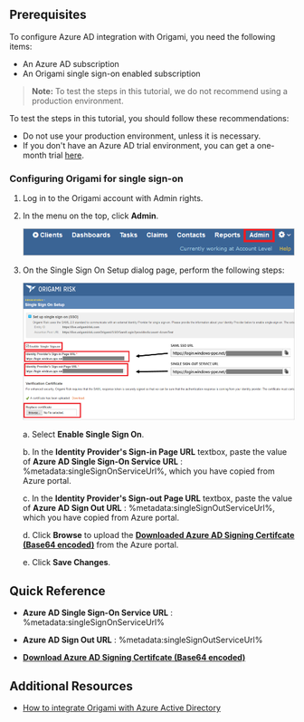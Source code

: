 ## Prerequisites

To configure Azure AD integration with Origami, you need the following items:

- An Azure AD subscription
- An Origami single sign-on enabled subscription

> **Note:**
> To test the steps in this tutorial, we do not recommend using a production environment.

To test the steps in this tutorial, you should follow these recommendations:

- Do not use your production environment, unless it is necessary.
- If you don't have an Azure AD trial environment, you can get a one-month trial [here](https://azure.microsoft.com/pricing/free-trial/).

### Configuring Origami for single sign-on

1. Log in to the Origami account with Admin rights.

2. In the menu on the top, click **Admin**.
   
    ![Configure Single Sign-On](./media/tutorial_origami_51.png)

3. On the Single Sign On Setup dialog page, perform the following steps:
   
    ![Configure Single Sign-On](./media/tutorial_origami_531.png)

    a. Select **Enable Single Sign On**.

    b. In the **Identity Provider's Sign-in Page URL** textbox, paste the value of **Azure AD Single Sign-On Service URL** : %metadata:singleSignOnServiceUrl%, which you have copied from Azure portal.

    c. In the **Identity Provider's Sign-out Page URL** textbox, paste the value of **Azure AD Sign Out URL** : %metadata:singleSignOutServiceUrl%, which you have copied from Azure portal.

    d. Click **Browse** to upload the **[Downloaded Azure AD Signing Certifcate (Base64 encoded)](%metadata:certificateDownloadBase64Url%)**
    from the Azure portal.

    e. Click **Save Changes**.

## Quick Reference

* **Azure AD Single Sign-On Service URL** : %metadata:singleSignOnServiceUrl%

* **Azure AD Sign Out URL** : %metadata:singleSignOutServiceUrl%

* **[Download Azure AD Signing Certifcate (Base64 encoded)](%metadata:certificateDownloadBase64Url%)**


## Additional Resources

* [How to integrate Origami with Azure Active Directory](https://docs.microsoft.com/azure/active-directory/active-directory-saas-origami-tutorial)
